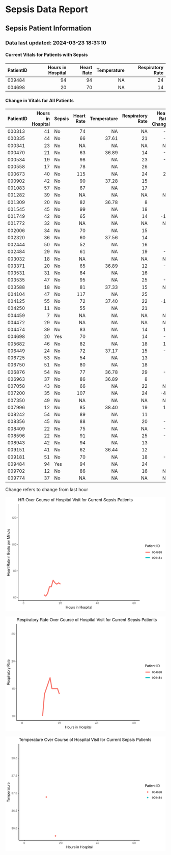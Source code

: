 # Sepsis Data Report


## Sepsis Patient Information

### Data last updated: 2024-03-23 18:31:10

#### Current Vitals for Patients with Sepsis

| PatientID | Hours in Hospital | Heart Rate | Temperature | Respiratory Rate |
|:----------|------------------:|-----------:|------------:|-----------------:|
| 009484    |                94 |         94 |          NA |               24 |
| 004698    |                20 |         70 |          NA |               14 |

#### Change in Vitals for All Patients

| PatientID | Hours in Hospital | Sepsis | Heart Rate | Temperature | Respiratory Rate | Heart Rate Change | Temperature Change | Respiration Rate Change |
|:----------|------------------:|:-------|-----------:|------------:|-----------------:|------------------:|-------------------:|------------------------:|
| 000313    |                41 | No     |         74 |          NA |               NA |                -5 |                 NA |                      NA |
| 000335    |                44 | No     |         66 |       37.61 |               21 |                -8 |                 NA |                       6 |
| 000341    |                23 | No     |         NA |          NA |               NA |                NA |                 NA |                      NA |
| 000470    |                21 | No     |         63 |       36.89 |               14 |                -4 |                 NA |                       4 |
| 000534    |                19 | No     |         98 |          NA |               23 |                -5 |                 NA |                       8 |
| 000558    |                17 | No     |         78 |          NA |               26 |                 3 |                 NA |                       9 |
| 000673    |                40 | No     |        115 |          NA |               24 |                24 |                 NA |                      12 |
| 000902    |                42 | No     |         90 |       37.28 |               15 |                 7 |                 NA |                      -3 |
| 001083    |                57 | No     |         67 |          NA |               17 |                 0 |                 NA |                      -1 |
| 001282    |                39 | No     |         NA |          NA |               NA |                NA |                 NA |                      NA |
| 001309    |                20 | No     |         82 |       36.78 |                8 |                 1 |                 NA |                       1 |
| 001545    |                45 | No     |         99 |          NA |               18 |                 5 |                 NA |                      -5 |
| 001749    |                42 | No     |         65 |          NA |               14 |               -11 |                 NA |                      -4 |
| 001772    |                32 | No     |         NA |          NA |               NA |                NA |                 NA |                      NA |
| 002006    |                34 | No     |         70 |          NA |               15 |                 0 |                 NA |                       0 |
| 002320    |                36 | No     |         60 |       37.56 |               14 |                 0 |                 NA |                       0 |
| 002444    |                50 | No     |         52 |          NA |               16 |                 0 |                 NA |                       3 |
| 002484    |                29 | No     |         61 |          NA |               19 |                -2 |                 NA |                       1 |
| 003032    |                18 | No     |         NA |          NA |               NA |                NA |                 NA |                      NA |
| 003371    |                20 | No     |         65 |       36.89 |               12 |                -4 |                 NA |                      -2 |
| 003531    |                31 | No     |         84 |          NA |               16 |                 0 |                 NA |                      -3 |
| 003535    |                47 | No     |         95 |          NA |               25 |                -5 |                 NA |                      NA |
| 003588    |                18 | No     |         81 |       37.33 |               15 |                NA |                 NA |                      NA |
| 004104    |                47 | No     |        117 |          NA |               25 |                 2 |                 NA |                       1 |
| 004125    |                55 | No     |         72 |       37.40 |               22 |               -10 |                0.1 |                       2 |
| 004250    |                11 | No     |         55 |          NA |               21 |                 3 |                 NA |                       8 |
| 004459    |                 7 | No     |         NA |          NA |               NA |                NA |                 NA |                      NA |
| 004472    |                29 | No     |         NA |          NA |               NA |                NA |                 NA |                      NA |
| 004474    |                39 | No     |         83 |          NA |               14 |                11 |                 NA |                       0 |
| 004698    |                20 | Yes    |         70 |          NA |               14 |                -1 |                 NA |                      -1 |
| 005682    |                46 | No     |         82 |          NA |               18 |                10 |                 NA |                       3 |
| 006449    |                24 | No     |         72 |       37.17 |               15 |                -1 |                 NA |                      -2 |
| 006725    |                53 | No     |         54 |          NA |               13 |                 1 |                 NA |                       0 |
| 006750    |                51 | No     |         80 |          NA |               18 |                 1 |                 NA |                       1 |
| 006876    |                54 | No     |         77 |       36.78 |               29 |                -2 |                 NA |                       1 |
| 006963    |                37 | No     |         86 |       36.89 |                8 |                 3 |                 NA |                      -4 |
| 007058    |                43 | No     |         66 |          NA |               22 |                NA |                 NA |                      NA |
| 007200    |                35 | No     |        107 |          NA |               24 |               -41 |                 NA |                      -2 |
| 007350    |                49 | No     |         NA |          NA |               NA |                NA |                 NA |                      NA |
| 007996    |                12 | No     |         85 |       38.40 |               19 |                10 |                0.0 |                      -2 |
| 008242    |                54 | No     |         89 |          NA |               11 |                 6 |                 NA |                      -1 |
| 008356    |                45 | No     |         88 |          NA |               20 |                -2 |                 NA |                       1 |
| 008409    |                22 | No     |         75 |          NA |               NA |                -6 |                 NA |                      NA |
| 008596    |                22 | No     |         91 |          NA |               25 |                -2 |                 NA |                       1 |
| 008943    |                42 | No     |         94 |          NA |               13 |                 2 |                 NA |                     -15 |
| 009151    |                41 | No     |         62 |       36.44 |               12 |                 0 |                 NA |                      -5 |
| 009181    |                51 | No     |         70 |          NA |               18 |                -1 |                 NA |                      -8 |
| 009484    |                94 | Yes    |         94 |          NA |               24 |                 6 |                 NA |                       1 |
| 009702    |                12 | No     |         86 |          NA |               16 |                NA |                 NA |                      NA |
| 009774    |                37 | No     |         NA |          NA |               NA |                NA |                 NA |                      NA |

Change refers to change from last hour

![](README_files/figure-commonmark/unnamed-chunk-4-1.png)

![](README_files/figure-commonmark/unnamed-chunk-4-2.png)

![](README_files/figure-commonmark/unnamed-chunk-4-3.png)
